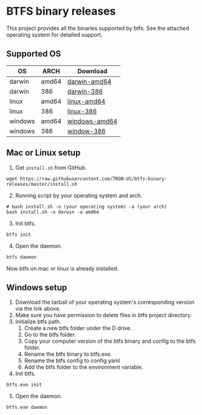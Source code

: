 # BTFS binary releases
This project provides all the binaries supported by btfs. See the attached operating system for detailed support.



## Supported OS

| OS      | ARCH  | Download                                                     |
| ------- | ----- | ------------------------------------------------------------ |
| darwin  | amd64 | [darwin-amd64](https://raw.githubusercontent.com/TRON-US/btfs-binary-releases/master/darwin/amd64/btfs-darwin-amd64.tar) |
| darwin  | 386   | [darwin-386](https://raw.githubusercontent.com/TRON-US/btfs-binary-releases/master/darwin/386/btfs-darwin-386.tar) |
| linux   | amd64 | [linux-amd64](https://raw.githubusercontent.com/TRON-US/btfs-binary-releases/master/linux/amd64/btfs-linux-amd64.tar) |
| linux   | 386   | [linux-386](https://raw.githubusercontent.com/TRON-US/btfs-binary-releases/master/linux/386/btfs-linux-386.tar) |
| windows | amd64 | [windows-amd64](https://raw.githubusercontent.com/TRON-US/btfs-binary-releases/master/windows/amd64/btfs-windows-amd64.tar) |
| windows | 386   | [window-386](https://raw.githubusercontent.com/TRON-US/btfs-binary-releases/master/windows/386/btfs-windows-386.tar) |



## Mac or Linux setup

1. Get  `install.sh` from GitHub.
```shell
wget https://raw.githubusercontent.com/TRON-US/btfs-binary-releases/master/install.sh
```

2. Running script by your operating system and arch.

```shell
# bash install.sh -o (your operating system) -a (your arch)
bash install.sh -o darwin -a amd64
```

3. Init btfs.

```shell
btfs init
```

4. Open the daemon.

```shell
btfs daemon
```



Now btfs on mac or linux is already installed.



## Windows setup

1. Download the tarball of your operating system's corresponding version via the link above.
2. Make sure you have permission to delete files in btfs project directory.
3. Initialize btfs path.
   1. Create a new btfs folder under the D drive.
   2. Go to the btfs folder.
   3. Copy your computer version of the btfs binary and config to the btfs folder.
   4. Rename the btfs binary to btfs.exe.
   5. Rename the btfs config to config.yaml
   6. Add the btfs folder to the environment variable.
4. Init btfs.

```shell
btfs.exe init
```

5. Open the daemon.

```
btfs.exe daemon
```
